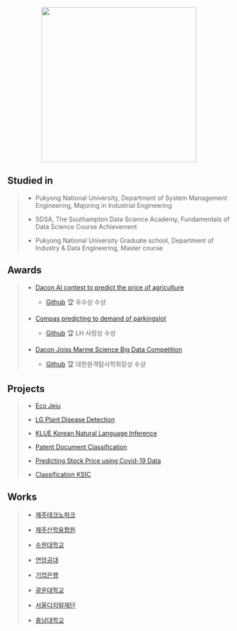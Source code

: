 <p align="center"><img src="https://github.com/jungsungmoon/jungsungmoon/blob/main/KakaoTalk_20220214_152219272.jpg" height="350" /></p>

## Studied in
> - Pukyong National University, Department of System Management Engineering, Majoring in Industrial Engineering
>
> - SDSA, The Southampton Data Science Academy, Fundamentals of Data Science Course Achievement
> 
> - Pukyong National University Graduate school, Department of Industry & Data Engineering, Master course

## Awards
> - [Dacon AI contest to predict the price of agriculture](https://dacon.io/competitions/official/235801/overview/description)
> 
>   - [Github](https://github.com/jungsungmoon/nongsan) 🏆 우수상 수상 
> - [Compas predicting to demand of parkingslot](https://compas.lh.or.kr/subj/competition/info?subjNo=SBJ_2107_003#)
> 
>   - [Github](https://github.com/jungsungmoon/parkingslot) 🏆 LH 사장상 수상 
> - [Dacon Joiss Marine Science Big Data Competition](https://dacon.io/competitions/official/235793/overview/description)
> 
>   - [Github](https://github.com/jungsungmoon/joiss) 🏆 대한원격탐사학회장상 수상 

## Projects
> - [Eco Jeju](https://github.com/jungsungmoon/ecojeju)
> 
> - [LG Plant Disease Detection](https://github.com/jungsungmoon/lg_farm)
> 
> - [KLUE Korean Natural Language Inference](https://github.com/jungsungmoon/KLUE)
> 
> - [Patent Document Classification](https://github.com/jungsungmoon/kobert_ipc_classification)
> 
> - [Predicting Stock Price using Covid-19 Data](https://github.com/jungsungmoon/stock_price)
> 
> - [Classification KSIC](https://github.com/jungsungmoon/SANUP)

## Works
> - [제주테크노파크](https://dacon.io/competitions/official/235985/overview/description)
> 
> - [제주산학융합원](https://dacon.io/competitions/official/236012/overview/description)
> 
> - [수원대학교](https://dacon.io/competitions/open/235934/overview/description)
> 
> - [연암공대](https://dacon.io/competitions/official/236001/overview/description)
> 
> - [기업은행](https://dacon.io/competitions/official/235994/overview/description)
> 
> - [광운대학교](https://dacon.io/competitions/official/235988/overview/description)
> 
> - [서울디지털재단](https://dacon.io/competitions/official/235966/overview/description)
> 
> - [충남대학교](https://dacon.io/competitions/official/236010/overview/description)
